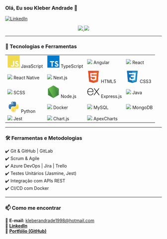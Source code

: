 ### Olá, Eu sou Kleber Andrade 👋
[![LinkedIn](https://icongr.am/devicon/linkedin-original.svg?size=40color=currentColor)](https://www.linkedin.com/in/kleber-andrade)

<div align="center">
  <a href="https://github.com/kleber-a">
    <img height="160em" src="https://github-readme-stats.vercel.app/api?username=kleber-a&show_icons=true&theme=dark&include_all_commits=true&count_private=true"/>
    <img height="160em" src="https://github-readme-stats.vercel.app/api/top-langs/?username=kleber-a&layout=compact&langs_count=7&theme=dark"/>
  </a>
</div>

---

### 🚀 Tecnologias e Ferramentas  

<div align="center">
  <table>
    <tr>
      <td><img height="40" src="https://raw.githubusercontent.com/devicons/devicon/master/icons/javascript/javascript-plain.svg"> JavaScript</td>
      <td><img height="40" src="https://raw.githubusercontent.com/devicons/devicon/master/icons/typescript/typescript-original.svg"> TypeScript</td>
      <td><img height="40" src="https://cdn.jsdelivr.net/gh/devicons/devicon/icons/angularjs/angularjs-original.svg"> Angular</td>
      <td><img height="40" src="https://cdn.jsdelivr.net/gh/devicons/devicon/icons/react/react-original-wordmark.svg"> React</td>
    </tr>
    <tr>
      <td><img height="40" src="https://cdn.jsdelivr.net/gh/devicons/devicon/icons/react/react-original.svg"> React Native</td>
      <td><img height="40" src="https://cdn.jsdelivr.net/gh/devicons/devicon/icons/nextjs/nextjs-original.svg"> Next.js</td>
      <td><img height="40" src="https://raw.githubusercontent.com/devicons/devicon/master/icons/html5/html5-original.svg"> HTML5</td>
      <td><img height="40" src="https://raw.githubusercontent.com/devicons/devicon/master/icons/css3/css3-original.svg"> CSS3</td>
    </tr>
    <tr>
      <td><img height="40" src="https://cdn.jsdelivr.net/gh/devicons/devicon/icons/sass/sass-original.svg"> SCSS</td>
      <td><img height="40" src="https://raw.githubusercontent.com/devicons/devicon/master/icons/nodejs/nodejs-original.svg"> Node.js</td>
      <td><img height="40" src="https://raw.githubusercontent.com/devicons/devicon/master/icons/express/express-original.svg"> Express.js</td>
      <td><img height="40" src="https://cdn.jsdelivr.net/gh/devicons/devicon/icons/java/java-original-wordmark.svg"> Java</td>
    </tr>
    <tr>
      <td><img height="40" src="https://raw.githubusercontent.com/devicons/devicon/master/icons/python/python-original.svg"> Python</td>
      <td><img height="40" src="https://cdn.jsdelivr.net/gh/devicons/devicon/icons/docker/docker-original-wordmark.svg"> Docker</td>
      <td><img height="40" src="https://cdn.jsdelivr.net/gh/devicons/devicon/icons/mysql/mysql-original-wordmark.svg"> MySQL</td>
      <td><img height="40" src="https://cdn.jsdelivr.net/gh/devicons/devicon/icons/mongodb/mongodb-original-wordmark.svg"> MongoDB</td>
    </tr>
    <tr>
      <td><img height="40" src="https://cdn.jsdelivr.net/gh/devicons/devicon/icons/jest/jest-plain.svg"> Jest</td>
      <td><img height="40" src="https://cdn.jsdelivr.net/gh/devicons/devicon/icons/chartjs/chartjs-original.svg"> Chart.js</td>
      <td><img height="40" src="https://avatars.githubusercontent.com/u/51858080?s=200&v=4"> ApexCharts</td>
    </tr>
  </table>
</div>

---

### 🛠️ Ferramentas e Metodologias  

✔️ Git & GitHub | GitLab  
✔️ Scrum & Agile  
✔️ Azure DevOps | Jira | Trello  
✔️ Testes Unitários (Jasmine, Jest)  
✔️ Integração com APIs REST  
✔️ CI/CD com Docker  

---

### 📫 Como me encontrar  
📧 **E-mail:** kleberandrade1998@hotmail.com  
💼 **[LinkedIn](https://www.linkedin.com/in/kleber-andrade/)**  
📂 **[Portfólio (GitHub)](https://github.com/kleber-a)**
